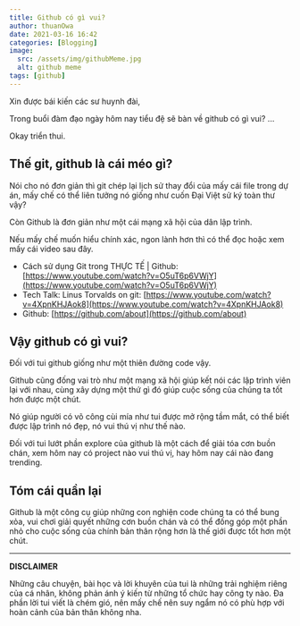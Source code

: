 ```yaml
---
title: Github có gì vui?
author: thuanOwa
date: 2021-03-16 16:42
categories: [Blogging]
image:
  src: /assets/img/githubMeme.jpg
  alt: github meme
tags: [github]
---
```


Xin được bái kiến các sư huynh đài,

Trong buổi đàm đạo ngày hôm nay tiểu đệ sẽ bàn về github có gì vui? ...

Okay triển thui.

## Thế git, github là cái méo gì?

Nói cho nó đơn giản thì git chép lại lịch sử thay đổi của mấy cái file trong dự án, mấy chế có thể liên tưởng nó giống như cuốn Đại Việt sử ký toàn thư vậy?

Còn Github là đơn giản như một cái mạng xã hội của dân lập trình.

Nếu mấy chế muốn hiểu chính xác, ngon lành hơn thì có thể đọc hoặc xem mấy cái video sau đây.

- Cách sử dụng Git trong THỰC TẾ | Github: [https://www.youtube.com/watch?v=O5uT6p6VWjY](https://www.youtube.com/watch?v=O5uT6p6VWjY)
- Tech Talk: Linus Torvalds on git: [https://www.youtube.com/watch?v=4XpnKHJAok8](https://www.youtube.com/watch?v=4XpnKHJAok8)
- Github: [https://github.com/about](https://github.com/about)

## Vậy github có gì vui?

Đối với tui github giống như một thiên đường code vậy.

Github cũng đống vai trò như một mạng xã hội giúp kết nói các lập trình viên lại với nhau, cùng xây dựng một thứ gì đó giúp cuộc sống của chúng ta tốt hơn được một chút.

Nó giúp người có võ công cùi mía như tui được mở rộng tầm mắt, có thể biết được lập trình nó đẹp, nó vui thú vị như thế nào.

Đối với tui lướt phần explore của github là một cách để giải tóa cơn buồn chán, xem hôm nay có project nào vui thú vị, hay hôm nay cái nào đang trending.

## Tóm cái quần lại

Github là một công cụ giúp những con nghiện code chúng ta có thể bung xỏa, vui chơi giải quyết những cơn buồn chán và có thể đống góp một phần nhỏ cho cuộc sống của chính bản thân rộng hơn là thế giới được tốt hơn một chút.

---

**DISCLAIMER**

Những câu chuyện, bài học và lời khuyên của tui là những trải nghiệm riêng của cá nhân, không phản ánh ý kiến từ những tổ chức hay công ty nào. Đa phần lời tui viết là chém gió, nên mấy chế nên suy ngẩm nó có phù hợp với hoàn cảnh của bản thân không nha.
